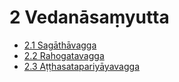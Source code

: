 # 2 Vedanāsaṃyutta

* [2.1 Sagāthāvagga](2/2.1.md)
* [2.2 Rahogatavagga](2/2.2.md)
* [2.3 Aṭṭhasatapariyāyavagga](2/2.3.md)
